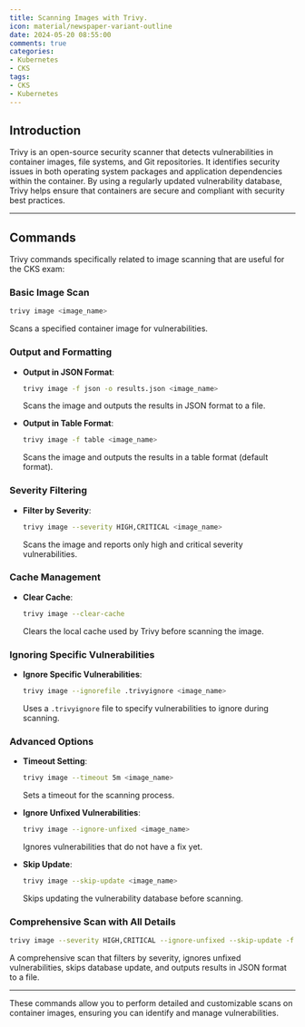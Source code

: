 ```yaml
---
title: Scanning Images with Trivy.
icon: material/newspaper-variant-outline
date: 2024-05-20 08:55:00
comments: true
categories:
- Kubernetes
- CKS
tags:
- CKS
- Kubernetes
---
```


## Introduction

Trivy is an open-source security scanner that detects vulnerabilities in container images, file systems, and Git repositories. It identifies security issues in both operating system packages and application dependencies within the container. By using a regularly updated vulnerability database, Trivy helps ensure that containers are secure and compliant with security best practices.

---

## Commands

Trivy commands specifically related to image scanning that are useful for the CKS exam:

### Basic Image Scan

  ```sh
  trivy image <image_name>
  ```

  Scans a specified container image for vulnerabilities.

### Output and Formatting

- **Output in JSON Format**:

  ```sh
  trivy image -f json -o results.json <image_name>
  ```

  Scans the image and outputs the results in JSON format to a file.

- **Output in Table Format**:

  ```sh
  trivy image -f table <image_name>
  ```

  Scans the image and outputs the results in a table format (default format).

### Severity Filtering

- **Filter by Severity**:

  ```sh
  trivy image --severity HIGH,CRITICAL <image_name>
  ```

  Scans the image and reports only high and critical severity vulnerabilities.

### Cache Management

- **Clear Cache**:

  ```sh
  trivy image --clear-cache
  ```

  Clears the local cache used by Trivy before scanning the image.

### Ignoring Specific Vulnerabilities

- **Ignore Specific Vulnerabilities**:

  ```sh
  trivy image --ignorefile .trivyignore <image_name>
  ```

  Uses a `.trivyignore` file to specify vulnerabilities to ignore during scanning.

### Advanced Options

- **Timeout Setting**:

  ```sh
  trivy image --timeout 5m <image_name>
  ```

  Sets a timeout for the scanning process.

- **Ignore Unfixed Vulnerabilities**:

  ```sh
  trivy image --ignore-unfixed <image_name>
  ```

  Ignores vulnerabilities that do not have a fix yet.

- **Skip Update**:

  ```sh
  trivy image --skip-update <image_name>
  ```

  Skips updating the vulnerability database before scanning.

### Comprehensive Scan with All Details

  ```sh
  trivy image --severity HIGH,CRITICAL --ignore-unfixed --skip-update -f json -o results.json <image_name>
  ```

  A comprehensive scan that filters by severity, ignores unfixed vulnerabilities, skips database update, and outputs results in JSON format to a file.

---

These commands allow you to perform detailed and customizable scans on container images, ensuring you can identify and manage vulnerabilities.
